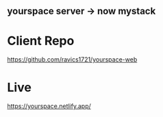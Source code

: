 ## yourspace server -> now mystack

# Client Repo

https://github.com/ravics1721/yourspace-web

# Live

https://yourspace.netlify.app/
